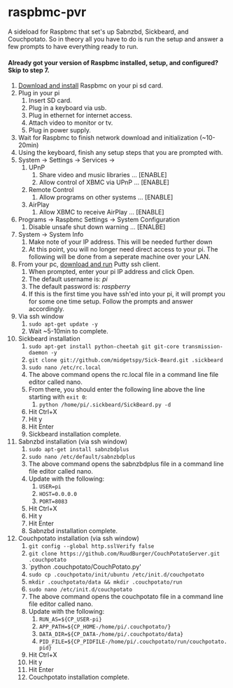 raspbmc-pvr
===========

A sideload for Raspbmc that set's up Sabnzbd, Sickbeard, and Couchpotato. So in theory all you have to do is run the setup and answer a few prompts to have everything ready to run.

#### Already got your version of Raspbmc installed, setup, and configured? Skip to step 7.

1. [Download and install](http://www.raspbmc.com/download/) Raspbmc on your pi sd card.
2. Plug in your pi
	1. Insert SD card.
	2. Plug in a keyboard via usb.
	3. Plug in ethernet for internet access.
    4. Attach video to monitor or tv.
    5. Plug in power supply.
3. Wait for Raspbmc to finish network download and initialization (~10-20min)
4. Using the keyboard, finish any setup steps that you are prompted with.
5. System -> Settings -> Services ->
	1. UPnP
    	1. Share video and music libraries ... [ENABLE]
        2. Allow control of XBMC via UPnP  ... [ENABLE]
    2. Remote Control
    	1. Allow programs on other systems ... [ENABLE]
    3. AirPlay
    	1. Allow XBMC to receive AirPlay   ... [ENABLE]
6. Programs -> Raspbmc Settings -> System Configuration
	1. Disable unsafe shut down warning    ... [ENALBE]
7. System -> System Info
	1. Make note of your IP address. This will be needed further down
    2. At this point, you will no longer need direct access to your pi. The following will be done from a seperate machine over your LAN. 
8. From your pc, [download and run](http://www.chiark.greenend.org.uk/~sgtatham/putty/download.html) Putty ssh client.
	1. When prompted, enter your pi IP address and click Open.
	2. The default username is: _pi_
    3. The default password is: _raspberry_
    4. If this is the first time you have ssh'ed into your pi, it will prompt you for some one time setup. Follow the prompts and answer accordingly.
9. Via ssh window
	1. `sudo apt-get update -y`
    2. Wait ~5-10min to complete.
10. Sickbeard installation
    1. `sudo apt-get install python-cheetah git git-core transmission-daemon -y`
    2. `git clone git://github.com/midgetspy/Sick-Beard.git .sickbeard`
    3. `sudo nano /etc/rc.local`
    4. The above command opens the rc.local file in a command line file editor called nano.
    5. From there, you should enter the following line above the line starting with `exit 0`:
    	1. `python /home/pi/.sickbeard/SickBeard.py -d`
    6. Hit Ctrl+X
    7. Hit y
    8. Hit Enter
    9. Sickbeard installation complete.
11. Sabnzbd installation (via ssh window)
	1. `sudo apt-get install sabnzbdplus`
    2. `sudo nano /etc/default/sabnzbdplus`
    3. The above command opens the sabnzbdplus file in a command line file editor called nano.
    4. Update with the following:
    	1. `USER=pi`
        2. `HOST=0.0.0.0`
    	3. `PORT=8083`
    5. Hit Ctrl+X
    6. Hit y
    7. Hit Enter
    8. Sabnzbd installation complete.
11. Couchpotato installation (via ssh window)
	1. `git config --global http.sslVerify false`
    2. `git clone https://github.com/RuudBurger/CouchPotatoServer.git .couchpotato`
    3. `python .couchpotato/CouchPotato.py'
    3. `sudo cp .couchpotato/init/ubuntu /etc/init.d/couchpotato`    
    4. `mkdir .couchpotato/data && mkdir .couchpotato/run`
    5. `sudo nano /etc/init.d/couchpotato`
    6. The above command opens the couchpotato file in a command line file editor called nano.
    7. Update with the following:
    	1. `RUN_AS=${CP_USER-pi}`
        2. `APP_PATH=${CP_HOME-/home/pi/.couchpotato/}`
        3. `DATA_DIR=${CP_DATA-/home/pi/.couchpotato/data}`
        4. `PID_FILE=${CP_PIDFILE-/home/pi/.couchpotato/run/couchpotato.pid}`
    8. Hit Ctrl+X
    9. Hit y
    10. Hit Enter    
    11. Couchpotato installation complete.
    
